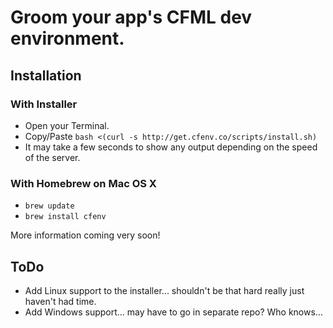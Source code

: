 Groom your app's CFML dev environment.
=====================

## Installation
### With Installer
- Open your Terminal.
- Copy/Paste `bash <(curl -s http://get.cfenv.co/scripts/install.sh)`
- It may take a few seconds to show any output depending on the speed of the server.

### With Homebrew on Mac OS X
- `brew update`
- `brew install cfenv`

More information coming very soon!

## ToDo
- Add Linux support to the installer... shouldn't be that hard really just haven't had time.
- Add Windows support... may have to go in separate repo?  Who knows...
